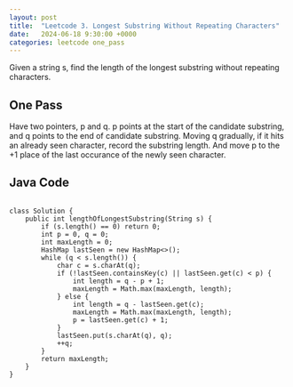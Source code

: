 ```yaml
---
layout: post
title:  "Leetcode 3. Longest Substring Without Repeating Characters"
date:   2024-06-18 9:30:00 +0000
categories: leetcode one_pass
---
```


Given a string s, find the length of the longest substring without repeating characters.

<h2>One Pass</h2>
Have two pointers, p and q. p points at the start of the candidate substring, and q points to the end of candidate substring. Moving q gradually, if it hits an already seen character, record the substring length. And move p to the +1 place of the last occurance of the newly seen character.

<h2> Java Code </h2>
<pre>
<code>
class Solution {
    public int lengthOfLongestSubstring(String s) {
        if (s.length() == 0) return 0;
        int p = 0, q = 0;
        int maxLength = 0;
        HashMap<Character, Integer> lastSeen = new HashMap<>();
        while (q < s.length()) {
            char c = s.charAt(q);
            if (!lastSeen.containsKey(c) || lastSeen.get(c) < p) {
                int length = q - p + 1;
                maxLength = Math.max(maxLength, length);
            } else {
                int length = q - lastSeen.get(c);
                maxLength = Math.max(maxLength, length);
                p = lastSeen.get(c) + 1;
            }
            lastSeen.put(s.charAt(q), q);
            ++q;
        }
        return maxLength;
    }
}
</code>
</pre>
